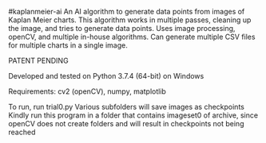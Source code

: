 #kaplanmeier-ai
An AI algorithm to generate data points from images of Kaplan Meier charts.
This algorithm works in multiple passes, cleaning up the image, and tries to generate data points.
Uses image processing, openCV, and multiple in-house algorithms.
Can generate multiple CSV files for multiple charts in a single image.

PATENT PENDING

Developed and tested on Python 3.7.4 (64-bit) on Windows

Requirements: cv2 (openCV), numpy, matplotlib

To run, run trial0.py
Various subfolders will save images as checkpoints
Kindly run this program in a folder that contains imageset0 of archive, since openCV does not create folders and will result in checkpoints not being reached
